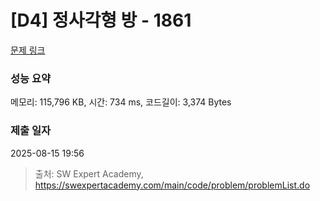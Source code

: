 # [D4] 정사각형 방 - 1861 

[문제 링크](https://swexpertacademy.com/main/code/problem/problemDetail.do?contestProbId=AV5LtJYKDzsDFAXc) 

### 성능 요약

메모리: 115,796 KB, 시간: 734 ms, 코드길이: 3,374 Bytes

### 제출 일자

2025-08-15 19:56



> 출처: SW Expert Academy, https://swexpertacademy.com/main/code/problem/problemList.do